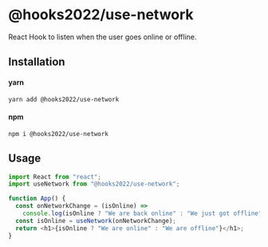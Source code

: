 # @hooks2022/use-network

React Hook to listen when the user goes online or offline.

## Installation

#### yarn

`yarn add @hooks2022/use-network`

#### npm

`npm i @hooks2022/use-network`

## Usage

```js
import React from "react";
import useNetwork from "@hooks2022/use-network";

function App() {
  const onNetworkChange = (isOnline) =>
    console.log(isOnline ? "We are back online" : "We just got offline");
  const isOnline = useNetwork(onNetworkChange);
  return <h1>{isOnline ? "We are online" : "We are offline"}</h1>;
}
```
